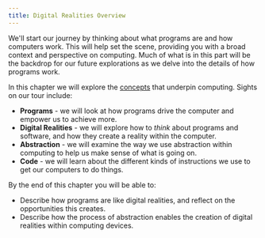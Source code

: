 ```yaml
---
title: Digital Realities Overview
---
```



We'll start our journey by thinking about what programs are and how computers work. This will help set the scene, providing you with a broad context and perspective on computing. Much of what is in this part will be the backdrop for our future explorations as we delve into the details of how programs work.

In this chapter we will explore the [concepts](../1-concepts) that underpin computing. Sights on our tour include:

- **Programs** - we will look at how programs drive the computer and empower us to achieve more.
- **Digital Realities** - we will explore how to *think* about programs and software, and how they create a reality within the computer.
- **Abstraction** - we will examine the way we use abstraction within computing to help us make sense of what is going on.
- **Code** - we will learn about the different kinds of instructions we use to get our computers to do things.

By the end of this chapter you will be able to:

- Describe how programs are like digital realities, and reflect on the opportunities this creates.
- Describe how the process of abstraction enables the creation of digital realities within computing devices.
